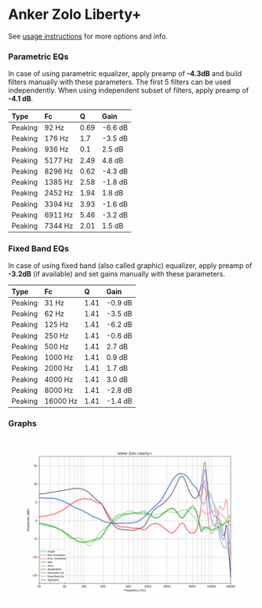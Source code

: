# Anker Zolo Liberty+
See [usage instructions](https://github.com/jaakkopasanen/AutoEq#usage) for more options and info.

### Parametric EQs
In case of using parametric equalizer, apply preamp of **-4.3dB** and build filters manually
with these parameters. The first 5 filters can be used independently.
When using independent subset of filters, apply preamp of **-4.1 dB**.

| Type    | Fc      |    Q | Gain    |
|:--------|:--------|:-----|:--------|
| Peaking | 92 Hz   | 0.69 | -6.6 dB |
| Peaking | 176 Hz  | 1.7  | -3.5 dB |
| Peaking | 936 Hz  | 0.1  | 2.5 dB  |
| Peaking | 5177 Hz | 2.49 | 4.8 dB  |
| Peaking | 8296 Hz | 0.62 | -4.3 dB |
| Peaking | 1385 Hz | 2.58 | -1.8 dB |
| Peaking | 2452 Hz | 1.94 | 1.8 dB  |
| Peaking | 3394 Hz | 3.93 | -1.6 dB |
| Peaking | 6911 Hz | 5.46 | -3.2 dB |
| Peaking | 7344 Hz | 2.01 | 1.5 dB  |

### Fixed Band EQs
In case of using fixed band (also called graphic) equalizer, apply preamp of **-3.2dB**
(if available) and set gains manually with these parameters.

| Type    | Fc       |    Q | Gain    |
|:--------|:---------|:-----|:--------|
| Peaking | 31 Hz    | 1.41 | -0.9 dB |
| Peaking | 62 Hz    | 1.41 | -3.5 dB |
| Peaking | 125 Hz   | 1.41 | -6.2 dB |
| Peaking | 250 Hz   | 1.41 | -0.6 dB |
| Peaking | 500 Hz   | 1.41 | 2.7 dB  |
| Peaking | 1000 Hz  | 1.41 | 0.9 dB  |
| Peaking | 2000 Hz  | 1.41 | 1.7 dB  |
| Peaking | 4000 Hz  | 1.41 | 3.0 dB  |
| Peaking | 8000 Hz  | 1.41 | -2.8 dB |
| Peaking | 16000 Hz | 1.41 | -1.4 dB |

### Graphs
![](./Anker%20Zolo%20Liberty+.png)